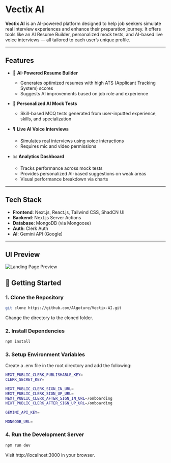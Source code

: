 # Vectix AI

**Vectix AI** is an AI-powered platform designed to help job seekers simulate real interview experiences and enhance their preparation journey. It offers tools like an AI Resume Builder, personalized mock tests, and AI-based live voice interviews — all tailored to each user’s unique profile.

---

##  Features

- 🎯 **AI-Powered Resume Builder**
  - Generates optimized resumes with high ATS (Applicant Tracking System) scores
  - Suggests AI improvements based on job role and experience

- 🧠 **Personalized AI Mock Tests**
  - Skill-based MCQ tests generated from user-inputted experience, skills, and specialization

- 🎙️ **Live AI Voice Interviews**
  - Simulates real interviews using voice interactions
  - Requires mic and video permissions

- 📊 **Analytics Dashboard**
  - Tracks performance across mock tests
  - Provides personalized AI-based suggestions on weak areas
  - Visual performance breakdown via charts

---

##  Tech Stack

- **Frontend**: Next.js, React.js, Tailwind CSS, ShadCN UI
- **Backend**: Next.js Server Actions
- **Database**: MongoDB (via Mongoose)
- **Auth**: Clerk Auth
- **AI**: Gemini API (Google)

---

## UI Preview

![Landing Page Preview](https://github.com/user-attachments/assets/6acedaf0-f37b-45a8-b28f-0254d549c036)

## 🚀 Getting Started

### 1. Clone the Repository

```bash
git clone https://github.com/Algoture/Vectix-AI.git
```
Change the directory to the cloned folder.
### 2. Install Dependencies

```bash
npm install
```
### 3. Setup Environment Variables
Create a .env file in the root directory and add the following:
```bash
NEXT_PUBLIC_CLERK_PUBLISHABLE_KEY=
CLERK_SECRET_KEY=

NEXT_PUBLIC_CLERK_SIGN_IN_URL=
NEXT_PUBLIC_CLERK_SIGN_UP_URL=
NEXT_PUBLIC_CLERK_AFTER_SIGN_IN_URL=/onboarding
NEXT_PUBLIC_CLERK_AFTER_SIGN_UP_URL=/onboarding

GEMINI_API_KEY=

MONGODB_URL=
```
### 4. Run the Development Server

```bash
npm run dev
```
Visit http://localhost:3000 in your browser.

